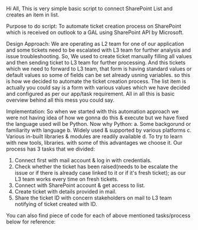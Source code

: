 Hi All,
This is very simple basic script to connect SharePoint List and creates an item in list. 

Purpose to do script: 
To automate ticket creation process on SharePoint which is received on outlook to a GAL using SharePoint API by Microsoft.

Design Approach: 
We are operating as L2 team for one of our application and some tickets need to be escalated with L3 team for further analysis and issue troubleshooting. So, We used to create ticket manually filling all values and then sending ticket to L3 team for further processing. 
And this tickets which we need to forward to L3 team, that form is having standard values or default values so some of fields can be set already usning variables. so this is how we decided to automate the ticket creation process.
The list item is actually you could say is a form with various values which we have decided and configured as per our app/task requirement. All in all this is basic overview behind all this mess you could say.

Implementation:
So when we started with this automation approach we were not having idea of how we gonna do this & execute but we have fixed the language used will be Python. 
Now why Python: 
  a. Some backgorund or familiarity with language
  b. Widely used & supported by various platforms
  c. Various in-built libraries & modules are readily available 
  d. To try to learn with new tools, libraries.
with some of this advantages we choose it. 
Our process has 3 tasks that we divided:
  1. Connect first with mail account & log in with credentials. 
  2. Check whether the ticket has been raised(needs to be escalate the issue or if there is already case linked to it or if it's fresh ticket); as our L3 team works every time on fresh tickets.
  3. Connect with SharePoint account & get access to list.
  4. Create ticket with details provided in mail.
  5. Share the ticket ID with concern stakeholders on mail to L3 team notifying of ticket created with ID. 
  
You can also find piece of code for each of above mentioned tasks/process below for reference:
                               





  
  
  
